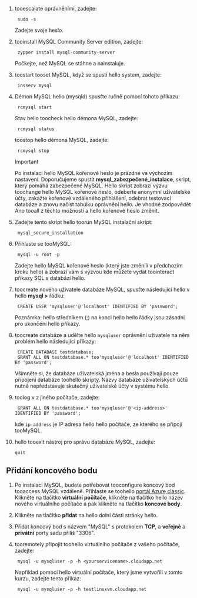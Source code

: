 
1. tooescalate oprávněními, zadejte:
   
        sudo -s
   
    Zadejte svoje heslo.
2. tooinstall MySQL Community Server edition, zadejte:
   
        zypper install mysql-community-server
   
    Počkejte, než MySQL se stáhne a nainstaluje.
3. toostart tooset MySQL, když se spustí hello system, zadejte:
   
        insserv mysql
4. Démon MySQL hello (mysqld) spusťte ručně pomocí tohoto příkazu:
   
        rcmysql start
   
    Stav hello toocheck hello démona MySQL, zadejte:
   
        rcmysql status
   
    toostop hello démona MySQL, zadejte:
   
        rcmysql stop
   
   > [!IMPORTANT]
   > Po instalaci hello MySQL kořenové heslo je prázdné ve výchozím nastavení. Doporučujeme spustit **mysql\_zabezpečené\_instalace**, skript, který pomáhá zabezpečené MySQL. Hello skript zobrazí výzvu toochange hello MySQL kořenové heslo, odeberte anonymní uživatelské účty, zakažte kořenové vzdáleného přihlášení, odebrat testovací databáze a znovu načíst tabulku oprávnění hello. Je vhodné zodpovědět Ano tooall z těchto možností a hello kořenové heslo změnit.
   > 
   > 
5. Zadejte tento skript hello toorun MySQL instalační skript:
   
        mysql_secure_installation
6. Přihlaste se tooMySQL:
   
        mysql -u root -p
   
    Zadejte hello MySQL kořenové heslo (který jste změnili v předchozím kroku hello) a zobrazí vám s výzvou kde můžete vydat toointeract příkazy SQL s databází hello.
7. toocreate nového uživatele databáze MySQL, spusťte následující hello v hello **mysql >** řádku:
   
        CREATE USER 'mysqluser'@'localhost' IDENTIFIED BY 'password';
   
    Poznámka: hello středníkem (;) na konci hello hello řádky jsou zásadní pro ukončení hello příkazy.
8. toocreate databáze a udělte hello `mysqluser` oprávnění uživatele na něm problém hello následující příkazy:
   
        CREATE DATABASE testdatabase;
        GRANT ALL ON testdatabase.* too'mysqluser'@'localhost' IDENTIFIED BY 'password';
   
    Všimněte si, že databáze uživatelská jména a hesla používají pouze připojení databáze toohello skripty.  Názvy databáze uživatelských účtů nutně nepředstavuje skutečný uživatelské účty v systému hello.
9. toolog v z jiného počítače, zadejte:
   
        GRANT ALL ON testdatabase.* too'mysqluser'@'<ip-address>' IDENTIFIED BY 'password';
   
    kde `ip-address` je IP adresa hello hello počítače, ze kterého se připojí tooMySQL.
10. hello tooexit nástroj pro správu databáze MySQL, zadejte:
    
        quit

## <a name="add-an-endpoint"></a>Přidání koncového bodu
1. Po instalaci MySQL, budete potřebovat tooconfigure koncový bod tooaccess MySQL vzdáleně. Přihlaste se toohello [portál Azure classic][AzurePortal]. Klikněte na tlačítko **virtuální počítače**, klikněte na tlačítko hello název nového virtuálního počítače a pak klikněte na tlačítko **koncové body**.
2. Klikněte na tlačítko **přidat** na hello dolní části stránky hello.
3. Přidat koncový bod s názvem "MySQL" s protokolem **TCP**, a **veřejné** a **privátní** porty sadu příliš "3306".
4. tooremotely připojit toohello virtuálního počítače z vašeho počítače, zadejte:
   
        mysql -u mysqluser -p -h <yourservicename>.cloudapp.net
   
    Například pomocí hello virtuální počítače, který jsme vytvořili v tomto kurzu, zadejte tento příkaz:
   
        mysql -u mysqluser -p -h testlinuxvm.cloudapp.net

[MySQLDocs]: http://dev.mysql.com/doc/
[AzurePortal]: http://manage.windowsazure.com

[Image9]: ./media/install-and-run-mysql-on-opensuse-vm/LinuxVmAddEndpointMySQL.png

